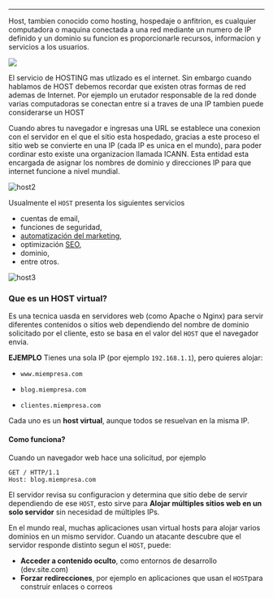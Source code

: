****
Host, tambien conocido como hosting, hospedaje o anfitrion, es cualquier computadora o maquina conectada a una red mediante un numero de IP definido y un dominio su funcion es proporcionarle recursos, informacion y servicios a los usuarios.

![](https://imgs.search.brave.com/_2PzKEH93fo5Vspz-M48WRrZbdNFl9B5sAuCUiMVbns/rs:fit:860:0:0:0/g:ce/aHR0cHM6Ly93d3cu/aG9zdGluZ2VyLmNv/bS9teC90dXRvcmlh/bGVzL3dwLWNvbnRl/bnQvdXBsb2Fkcy9z/aXRlcy8zOS8yMDE4/LzA2L0VTLWhvdy1k/b2VzLXdlYi1ob3N0/aW5nLXdvcmstbG9j/YWxzLTEwMjR4NDQ0/LmpwZw)

El servicio de HOSTING mas utlizado es el internet. Sin embargo cuando hablamos de HOST debemos recordar que existen otras formas de red ademas de Internet. 
Por ejemplo un erutador responsable de la red donde varias computadoras se conectan entre si a traves de una IP tambien puede considerarse un HOST

Cuando abres tu navegador e ingresas una URL se establece una conexion con el servidor en el que el sitio esta hospedado, gracias a este proceso el sitio web se convierte en una IP (cada IP es unica en el mundo), para poder cordinar esto existe una organizacion llamada ICANN. Esta entidad esta encargada de asignar los nombres de dominio y direcciones IP para que internet funcione a nivel mundial.

![host2](https://imgs.search.brave.com/-qerMwRLa-IDkzCtWP1paxfQsN9fEXlK4C5yH63Ckuc/rs:fit:860:0:0:0/g:ce/aHR0cHM6Ly9kdWFs/dGhpbmsuZXMvd3At/Y29udGVudC91cGxv/YWRzLzIwMjMvMDMv/JUMyJUJGUXVlLW9j/dXJyZS1jdWFuZG8t/c2UtYnVzY2EtdW4t/ZG9taW5pby5qcGc)

Usualmente el `HOST` presenta los siguientes servicios 

- cuentas de email,
- funciones de seguridad,
- [automatización del marketing](https://rockcontent.com/es/blog/marketing-automation/),
- optimización [SEO](https://rockcontent.com/es/blog/que-es-seo/),
- dominio,
- entre otros.

![host3](https://imgs.search.brave.com/ddBqYaNf9rPbC3Sm5uZ0mYjk5v5B0bTydY8Zm_ACokQ/rs:fit:860:0:0:0/g:ce/aHR0cHM6Ly9kdWFs/dGhpbmsuZXMvd3At/Y29udGVudC91cGxv/YWRzLzIwMjMvMDMv/VGlwb3MtZGUtaG9z/dGluZ3MuanBn)

### Que es un HOST virtual?
Es una tecnica uasda en servidores web (como Apache o Nginx) para servir diferentes contenidos o sitios web dependiendo del nombre de dominio solicitado por el cliente, esto se basa en el valor del `HOST` que el navegador envia.

**EJEMPLO**
Tienes una sola IP (por ejemplo `192.168.1.1`), pero quieres alojar:

- `www.miempresa.com`
    
- `blog.miempresa.com`
    
- `clientes.miempresa.com`
    

Cada uno es un **host virtual**, aunque todos se resuelvan en la misma IP.

#### Como funciona?
Cuando un navegador web hace una solicitud, por ejemplo 

``` HTTP
GET / HTTP/1.1
Host: blog.miempresa.com
```
El servidor revisa su configuracion y determina que sitio debe de servir dependiendo de ese `HOST`, esto sirve para **Alojar múltiples sitios web en un solo servidor** sin necesidad de múltiples IPs.

En el mundo real, muchas aplicaciones usan virtual hosts para alojar varios dominios en un mismo servidor. Cuando un atacante descubre que el servidor responde distinto segun el `HOST`, puede:

- **Acceder a contenido oculto**, como entornos de desarrollo (dev.site.com) 
- **Forzar redirecciones**, por ejemplo en aplicaciones que usan el `HOST`para construir enlaces o correos
